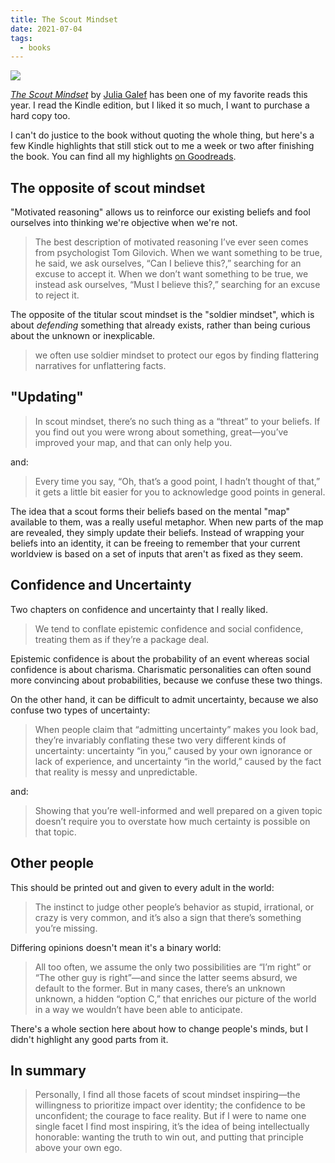 ```yaml
---
title: The Scout Mindset
date: 2021-07-04
tags:
  - books
---
```


<img class="book-cover" src="/images/blog/books/scout-mindset.jpg">

[_The Scout Mindset_][1] by [Julia Galef][3] has been one of my favorite reads
this year. I read the Kindle edition, but I liked it so much, I want to purchase a
hard copy too.

I can't do justice to the book without quoting the whole thing, but here's a
few Kindle highlights that still stick out to me a week or two after finishing
the book. You can find all my highlights [on Goodreads][2].

[1]: https://books.apple.com/us/book/the-scout-mindset/id1445370690
[2]: https://www.goodreads.com/notes/43117392-the-scout-mindset/27391275-mehul
[3]: https://twitter.com/juliagalef

## The opposite of scout mindset

"Motivated reasoning" allows us to reinforce our existing beliefs and
fool ourselves into thinking we're objective when we're not.

> The best description of motivated reasoning I’ve ever seen comes from
> psychologist Tom Gilovich. When we want something to be true, he said, we
> ask ourselves, “Can I believe this?,” searching for an excuse to accept it.
> When we don’t want something to be true, we instead ask ourselves, “Must I
> believe this?,” searching for an excuse to reject it.

The opposite of the titular scout mindset is the "soldier mindset", which is
about _defending_ something that already exists, rather than being curious
about the unknown or inexplicable.

> we often use soldier mindset to protect our egos by finding flattering
> narratives for unflattering facts.

## "Updating"

> In scout mindset, there’s no such thing as a “threat” to your beliefs. If you
> find out you were wrong about something, great—you’ve improved your map, and
> that can only help you.

and:

> Every time you say, “Oh, that’s a good point, I hadn’t thought of that,” it
> gets a little bit easier for you to acknowledge good points in general.

The idea that a scout forms their beliefs based on the mental "map" available
to them, was a really useful metaphor. When new parts of the map are revealed,
they simply update their beliefs. Instead of wrapping your beliefs into an
identity, it can be freeing to remember that your current worldview is based
on a set of inputs that aren't as fixed as they seem.

## Confidence and Uncertainty

Two chapters on confidence and uncertainty that I really liked.

> We tend to conflate epistemic confidence and social confidence, treating
> them as if they’re a package deal.

Epistemic confidence is about the probability of an event whereas social confidence
is about charisma. Charismatic personalities can often sound more convincing about
probabilities, because we confuse these two things.

On the other hand, it can be difficult to admit uncertainty, because we also
confuse two types of uncertainty:

> When people claim that “admitting uncertainty” makes you look bad, they’re
> invariably conflating these two very different kinds of uncertainty:
> uncertainty “in you,” caused by your own ignorance or lack of experience,
> and uncertainty “in the world,” caused by the fact that reality is messy
> and unpredictable.

and:

> Showing that you’re well-informed and well prepared on a given topic doesn’t
> require you to overstate how much certainty is possible on that topic.

## Other people

This should be printed out and given to every adult in the world:

> The instinct to judge other people’s behavior as stupid, irrational, or
> crazy is very common, and it’s also a sign that there’s something you’re
> missing.

Differing opinions doesn't mean it's a binary world:

> All too often, we assume the only two possibilities are “I’m right” or
> “The other guy is right”—and since the latter seems absurd, we default to the
> former. But in many cases, there’s an unknown unknown, a hidden “option C,”
> that enriches our picture of the world in a way we wouldn’t have been able
> to anticipate.

There's a whole section here about how to change people's minds, but I didn't
highlight any good parts from it.

## In summary

> Personally, I find all those facets of scout mindset inspiring—the willingness
> to prioritize impact over identity; the confidence to be unconfident;
> the courage to face reality. But if I were to name one single facet I find most
> inspiring, it’s the idea of being intellectually honorable: wanting the truth
> to win out, and putting that principle above your own ego.
